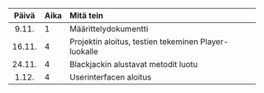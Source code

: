 | Päivä | Aika | Mitä tein  |
| :----:|:-----| :-----|
| 9.11. | 1    | Määrittelydokumentti |
| 16.11. | 4    | Projektin aloitus, testien tekeminen Player-luokalle |
| 24.11. | 4    | Blackjackin alustavat metodit luotu |
| 1.12. | 4     | Userinterfacen aloitus | 
